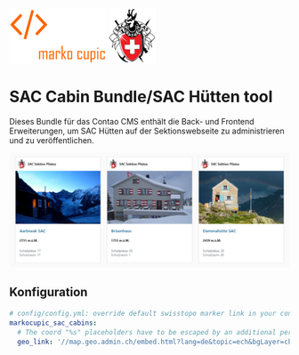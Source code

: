 <div>
<img src="docs/images/logo.png" height="100">
<img src="docs/images/sac_logo.png" height="100">
</div>

# SAC Cabin Bundle/SAC Hütten tool

Dieses Bundle für das Contao CMS enthält die Back- und Frontend Erweiterungen, um SAC Hütten auf der Sektionswebseite zu administrieren und zu veröffentlichen.

![Listenansicht](docs/images/cabin-list.png)

## Konfiguration
```yaml
# config/config.yml: override default swisstopo marker link in your config/config.yml
markocupic_sac_cabins:
  # The coord "%s" placeholders have to be escaped by an additional percent sign: %s => &&s
  geo_link: '//map.geo.admin.ch/embed.html?lang=de&topic=ech&bgLayer=ch.swisstopo.pixelkarte-farbe&layers=ch.bav.haltestellen-oev,ch.swisstopo.swisstlm3d-wanderwege&E=%%s.00&N=%%s.00&zoom=7&crosshair=marker'

```
